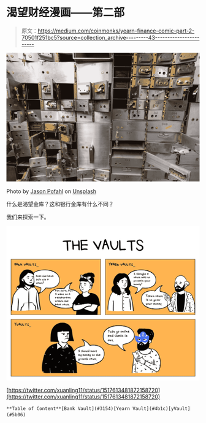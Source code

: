 # 渴望财经漫画——第二部

> 原文：<https://medium.com/coinmonks/yearn-finance-comic-part-2-70501f251bc5?source=collection_archive---------43----------------------->

![](img/2f4815600d1abc70bcb4137a484e0cd7.png)

Photo by [Jason Pofahl](https://unsplash.com/@jasonpofahlphotography?utm_source=unsplash&utm_medium=referral&utm_content=creditCopyText) on [Unsplash](https://unsplash.com/s/photos/vault?utm_source=unsplash&utm_medium=referral&utm_content=creditCopyText)

什么是渴望金库？这和银行金库有什么不同？

我们来探索一下。

![](img/f13d76484d7e420ca7b2d9209548bbf9.png)

[https://twitter.com/xuanling11/status/1517613481872158720](https://twitter.com/xuanling11/status/1517613481872158720)

```
**Table of Content**[Bank Vault](#3154)[Yearn Vault](#4b1c)[yVault](#5b06)
```